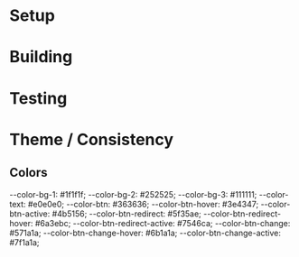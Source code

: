 # Setup




# Building




# Testing



# Theme / Consistency

## Colors
  --color-bg-1: #1f1f1f;
  --color-bg-2: #252525;
  --color-bg-3: #111111;
  --color-text: #e0e0e0;
  --color-btn: #363636;
  --color-btn-hover: #3e4347;
  --color-btn-active: #4b5156;
  --color-btn-redirect: #5f35ae;
  --color-btn-redirect-hover: #6a3ebc;
  --color-btn-redirect-active: #7546ca;
  --color-btn-change: #571a1a;
  --color-btn-change-hover: #6b1a1a;
  --color-btn-change-active: #7f1a1a;